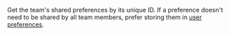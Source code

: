 Get the team's shared preferences by its unique ID. If a preference doesn't need to be shared by all team members, prefer storing them in [user preferences](/docs/client/account#accountGetPrefs).